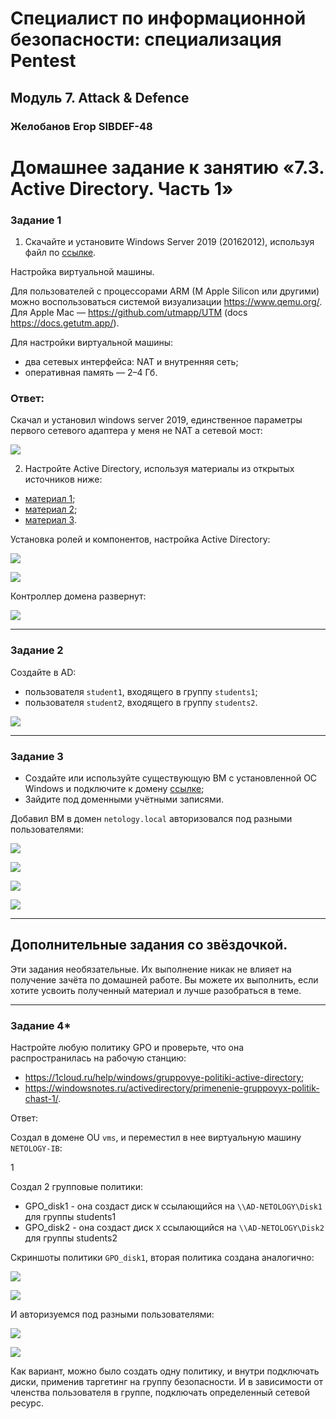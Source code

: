 # Специалист по информационной безопасности: специализация Pentest
## Модуль 7. Attack & Defence
### Желобанов Егор SIBDEF-48

# Домашнее задание к занятию «7.3. Active Directory. Часть 1»

### Задание 1

1. Скачайте и установите Windows Server 2019 (20162012), используя файл по [ссылке](https://www.microsoft.com/en-us/evalcenter/evaluate-windows-server-2019). 

Настройка виртуальной машины.

Для пользователей с процессорами ARM (M Apple Silicon или другими) можно воспользоваться системой визуализации https://www.qemu.org/. 
Для Apple Mac — https://github.com/utmapp/UTM (docs https://docs.getutm.app/).

Для настройки виртуальной машины:
- два сетевых интерфейса: NAT и внутренняя сеть;
- оперативная память — 2–4 Гб.

### Ответ:

Скачал и установил windows server 2019, единственное параметры первого сетевого адаптера
у меня не NAT а сетевой мост:

![](assets/task1_1.jpg)

2. Настройте Active Directory, используя материалы из открытых источников ниже:

- [материал 1](https://1cloud.ru/help/windows/active-directory-domain-services-ustanovka-i-nastrojka-windows-server);
- [материал 2](https://habr.com/ru/company/testo_lang/blog/525326/);
- [материал 3](https://efsol.ru/manuals/active-directory.html).

Установка ролей и компонентов, настройка Active Directory:

![](assets/task1_2.jpg)

![](assets/task1_3.jpg)

Контроллер домена развернут:

![](assets/task1_4.jpg)

------

### Задание 2

Создайте в AD:

- пользователя `student1`, входящего в группу `students1`;
- пользователя `student2`, входящего в группу `students2`.

![](assets/task_2.jpg)

------

### Задание 3

- Создайте или используйте существующую ВМ с установленной ОС Windows и подключите к домену [ссылке](https://docs.microsoft.com/ru-ru/windows-server/identity/ad-fs/deployment/join-a-computer-to-a-domain);
- Зайдите под доменными учётными записями.

Добавил ВМ в домен `netology.local`  авторизовался под разными пользователями:

![](assets/task3_4.jpg)

![](assets/task3_1.jpg)

![](assets/task3_2.jpg)

![](assets/task3_3.jpg)

------

## Дополнительные задания со звёздочкой.

Эти задания необязательные.  Их выполнение никак не влияет на получение зачёта по домашней работе. Вы можете их выполнить, если хотите усвоить полученный материал и лучше разобраться в теме.

------

### Задание 4*

Настройте любую политику GPO и проверьте, что она распространилась на рабочую станцию:

- https://1cloud.ru/help/windows/gruppovye-politiki-active-directory;
- https://windowsnotes.ru/activedirectory/primenenie-gruppovyx-politik-chast-1/.

Ответ:

Создал в домене OU `vms`, и переместил в нее виртуальную машину `NETOLOGY-IB`:

1[](assets/task4_1.jpg)

Создал 2 групповые политики:

* GPO_disk1 - она создаст диск `W` ссылающийся на `\\AD-NETOLOGY\Disk1` для группы students1
* GPO_disk2 - она создаст диск `X` ссылающийся на `\\AD-NETOLOGY\Disk2` для группы students2

Скриншоты политики `GPO_disk1`, вторая политика создана аналогично:

![](assets/task4_2.jpg)

![](assets/task4_3.jpg)

И авторизуемся под разными пользователями:

![](assets/task4_4.jpg)

![](assets/task4_5.jpg)

Как вариант, можно было создать одну политику, и внутри подключать диски, применив таргетинг на группу безопасности.
И в зависимости от членства пользователя в группе, подключать определенный сетевой ресурс.
